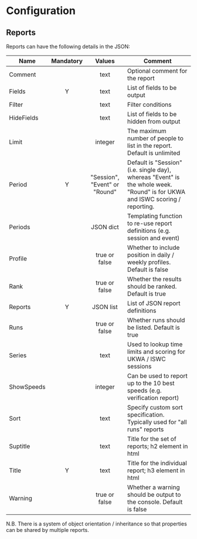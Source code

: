 # Configuration

## Reports

Reports can have the following details in the JSON:

| Name       | Mandatory |   Values   | Comment                                                      |
| ---------- | :-------: | :--------: | ------------------------------------------------------------ |
| Comment    |           |    text    | Optional comment for the report                             |
| Fields     |     Y     |    text    | List of fields to be output                                  |
| Filter     |           |    text    | Filter conditions                                            |
| HideFields |           |    text    | List of fields to be hidden from output                                  |
| Limit      |           |  integer   | The maximum number of people to list in the report. Default is unlimited |
| Period     | Y |   "Session", "Event" or "Round"   | Default is "Session" (i.e. single day), whereas "Event" is the whole week. "Round" is for UKWA and ISWC scoring / reporting. |
| Periods     |          |   JSON dict   | Templating function to re-use report definitions (e.g. session and event) |
| Profile     |          | true or false | Whether to include position in daily / weekly profiles. Default is false |
| Rank       |           | true or false | Whether the results should be ranked. Default is true         |
| Reports   | Y |   JSON list   | List of JSON report definitions |
| Runs       |           | true or false | Whether runs should be listed. Default is true         |
| Series     |           |    text    | Used to lookup time limits and scoring for UKWA / ISWC sessions |
| ShowSpeeds |           |  integer   | Can be used to report up to the 10 best speeds (e.g. verification report) |
| Sort       |           |    text    | Specify custom sort specification. Typically used for "all runs" reports |
| Suptitle   |           |    text    | Title for the set of reports; h2 element in html |
| Title      |     Y     |    text    | Title for the individual report; h3 element in html |
| Warning    |           | true or false | Whether a warning should be output to the console. Default is false |

N.B. There is a system of object orientation / inheritance so that properties can be shared by multiple reports.
